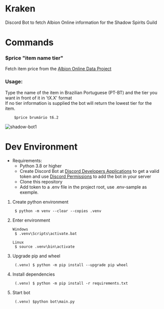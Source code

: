 # Kraken
Discord Bot to fetch Albion Online information for the Shadow Spirits Guild 

# Commands
### $price "item name tier"

Fetch item price from the [Albion Online Data Project](https://www.albion-online-data.com/)

### Usage:

Type the name of the item in Brazilian Portuguese (PT-BT) and the tier you want in front of it in 'tX.X' format </br>
If no tier information is supplied the bot will return the lowest tier for the item.

```
    $price brumário t6.2
```
![shadow-bot1](https://user-images.githubusercontent.com/21298220/191596762-d332d892-4990-412a-9082-e607303362fb.PNG)

# Dev Environment

- Requirements:
  - Python 3.8 or higher
  - Create Discord Bot at [Discord Developers Applications](https://discord.com/developers/applications) to get a valid token and use [Discord Permissions](https://discordapi.com/permissions.html) to add the bot in your server
  - Clone this repository
  - Add token to a .env file in the project root, use .env-sample as exemple.


1) Create python environment
   ```
    $ python -m venv --clear --copies .venv
   ```
2) Enter environment 
   ```
   Windows
    $ .venv\Scripts\activate.bat

   Linux
    $ source .venv\bin\activate
   ```
3) Upgrade pip and wheel
   ```
    (.venv) $ python -m pip install --upgrade pip wheel
   ```

4) Install dependencies

   ```
    (.venv) $ python -m pip install -r requirements.txt
   ```

5) Start bot
   ```
    (.venv) $python bot\main.py
   ```

